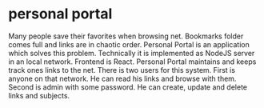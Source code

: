 # personal portal

Many people save their favorites when browsing net. Bookmarks folder comes full and links are in chaotic order. Personal Portal is an application which solves this problem. Technically it is implemented as NodeJS server in an local network. Frontend is React. Personal Portal maintains and keeps track  ones links to the net. There is two users for this system. First is anyone on that network. He can read his links and browse with them. Second is admin with some password. He can create, update and delete links and subjects.
